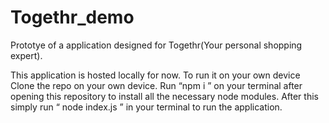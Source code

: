 # Togethr_demo
Prototye of a application designed for Togethr(Your personal shopping expert).

This application is hosted locally for now. 
To run it on your own device
Clone the repo on your own device.
Run “npm i ” on your terminal after opening this repository to install all the necessary node modules.
After this simply run “ node index.js ” in your terminal to run the application.
